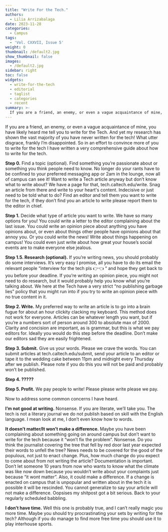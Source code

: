 ```yaml
---
title: "Write For the Tech."
authors:
  - Lilia Arrizabalaga
date: 2023-11-28
categories:
  - Campus
tags:
  - 'Vol. CXXVII, Issue 5'
weight: 0
thumbnail: /default2.jpg
show_thumbnail: false
images:
  - /default2.jpg
sidebar: right
toc: false
widgets:
  - write-for-the-tech
  - editorial
  - taglist
  - categories
  - recent
summary: >-
  If you are a friend, an enemy, or even a vague acquaintance of mine, you have likely heard me tell you to write for the Tech. And yet my research has shown the vast majority of you have never written for the tech! What utter disgrace, frankly I’m disappointed. So in an effort to convince more of you to write for the tech I have written a very comprehensive guide about how to write for the tech.
---
```


If you are a friend, an enemy, or even a vague acquaintance of mine, you have likely heard me tell you to write for the Tech. And yet my research has shown the vast majority of you have never written for the tech! What utter disgrace, frankly I’m disappointed. So in an effort to convince more of you to write for the tech I have written a very comprehensive guide about how to write for the tech.

 

**Step 0.** Find a topic (optional). Find something you’re passionate about or something you think people need to know. No longer do your rants have to be confined to your preferred messaging app or 2am in the lounge, now all of campus can see it! Want to write a Tech article anyway but don’t know what to write about? We have a page for that, tech.caltech.edu/write. Snag an article from there and write to your heart's content. Indecisive or just need to be told what to do? Find an editor and tell them you want to write for the tech, if they don’t find you an article to write please report them to the editor in chief.

 

**Step 1.** Decide what type of article you want to write. We have so many options for you! You could write a letter to the editor complaining about the last issue. You could write an opinion piece about anything you have opinions about, or even about things other people have opinions about that annoy you. Or you could write the news! Write about things happening on campus! You could even just write about how great your house’s social events are to make everyone else jealous.

 

**Step 1.5. Research (optional).** If you’re writing news, you should probably do some interviews. It’s very easy I promise, all you have to do its email the relevant people “interview for the tech pls 👉👈 “ and hope they get back to you before your deadline. If you’re writing an opinion piece, you might not need to do research, but it would probably help you know what you’re talking about. We here at the Tech have a very strict “no publishing garbage lies” policy that you might run into if you try to write an opinion piece with no true content in it.

 

**Step 2. Write.** My preferred way to write an article is to go into a brain fugue for about an hour clickity clacking my keyboard. This method does not work for everyone. Articles can be whatever length you want, but if you’re a numbers sort of person around 300 to absolute max of 2000. Clarity and concision are important, as is grammar, but this is what we pay editors for. Ideally you would do this step before the deadline. Don’t make our editors sad they are easily frightened.

 

**Step 3. Submit.** Give us your words. Please we crave the words. You can submit articles at tech.caltech.edu/submit, send your article to an editor or tape it to the wedding cake between 11pm and midnight every Thursday after we publish. Please note if you do this you will not be paid and probably won’t be published.

 

**Step 4. ?????**

 

**Step 5. Profit.** We pay people to write! Please please write please we pay.

 

Now to address some common concerns I have heard.

 

**I’m not good at writing.** Nonsense. If you are literate, we’ll take you. The tech is not a literary journal we do not publish based on skill with the English language. I mean look at me, I don’t even know how to words.

 

**It doesn’t matter/It won’t make a difference.** Maybe you have been complaining about something going on around campus but don’t want to write for the tech because it “won’t fix the problem”. Nonsense. Do you think the journalist covering the tree that fell by red door last year expected their words to unfell the tree? News needs to be covered for the good of the populous, not just to enact change. Plus, how much change do you expect to come about from not writing the article? Documentation is important. Don’t let someone 10 years from now who wants to know what the climate was like now down because you wouldn’t write about your complaints just because “it wont matter”. Also, it could make a difference. If a change is enacted on campus that is unpopular and written about in the tech it is possible it will be rescinded. You cannot generalize to say your article will not make a difference. Oopsises my shitpost got a bit serious. Back to your regularly scheduled babbling.

 

**I don’t have time.** Well this one is probably true, and I can’t really magic you more time. Maybe you should try procrastinating your sets by writing for the tech? Although if you do manage to find more free time you should use it to play interhouse sports.

 